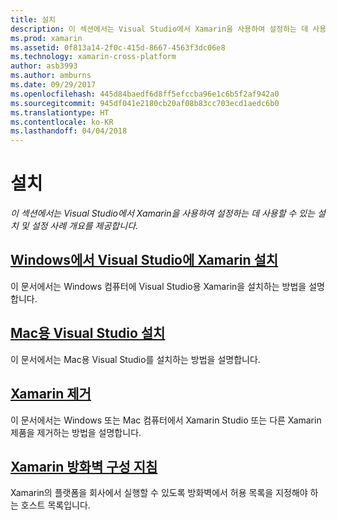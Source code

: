 ```yaml
---
title: 설치
description: 이 섹션에서는 Visual Studio에서 Xamarin을 사용하여 설정하는 데 사용할 수 있는 설치 및 설정 사례 개요를 제공합니다.
ms.prod: xamarin
ms.assetid: 0f813a14-2f0c-415d-8667-4563f3dc06e8
ms.technology: xamarin-cross-platform
author: asb3993
ms.author: amburns
ms.date: 09/29/2017
ms.openlocfilehash: 445d84baedf6d8ff5efccba96e1c6b5f2af942a0
ms.sourcegitcommit: 945df041e2180cb20af08b83cc703ecd1aedc6b0
ms.translationtype: HT
ms.contentlocale: ko-KR
ms.lasthandoff: 04/04/2018
---
```

# <a name="installation"></a>설치

_이 섹션에서는 Visual Studio에서 Xamarin을 사용하여 설정하는 데 사용할 수 있는 설치 및 설정 사례 개요를 제공합니다._

##  <a name="installing-xamarin-in-visual-studio-on-windowscross-platformget-startedinstallationwindowsmd"></a>[Windows에서 Visual Studio에 Xamarin 설치](~/cross-platform/get-started/installation/windows.md)

이 문서에서는 Windows 컴퓨터에 Visual Studio용 Xamarin을 설치하는 방법을 설명합니다.

##  <a name="installing-visual-studio-for-macvisualstudiomacinstallation"></a>[Mac용 Visual Studio 설치](/visualstudio/mac/installation/)

이 문서에서는 Mac용 Visual Studio를 설치하는 방법을 설명합니다.

##  <a name="uninstalling-xamarincross-platformget-startedinstallationuninstalling-xamarinmd"></a>[Xamarin 제거](~/cross-platform/get-started/installation/uninstalling-xamarin.md)

이 문서에서는 Windows 또는 Mac 컴퓨터에서 Xamarin Studio 또는 다른 Xamarin 제품을 제거하는 방법을 설명합니다.

##  <a name="xamarin-firewall-configuration-instructionsfirewallmd"></a>[Xamarin 방화벽 구성 지침](firewall.md)

Xamarin의 플랫폼을 회사에서 실행할 수 있도록 방화벽에서 허용 목록을 지정해야 하는 호스트 목록입니다.